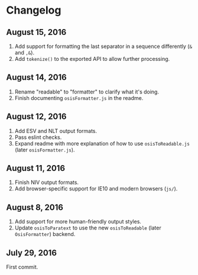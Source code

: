 # Changelog

## August 15, 2016

1. Add support for formatting the last separator in a sequence differently (`&` and `,&`).
2. Add `tokenize()` to the exported API to allow further processing.

## August 14, 2016

1. Rename "readable" to "formatter" to clarify what it's doing.
2. Finish documenting `osisFormatter.js` in the readme.

## August 12, 2016

1. Add ESV and NLT output formats.
2. Pass eslint checks.
3. Expand readme with more explanation of how to use `osisToReadable.js` (later `osisFormatter.js`).

## August 11, 2016

1. Finish NIV output formats.
2. Add browser-specific support for IE10 and modern browsers (`js/`).

## August 8, 2016

1. Add support for more human-friendly output styles.
2. Update `osisToParatext` to use the new `osisToReadable` (later `OsisFormatter`) backend.

## July 29, 2016

First commit.
